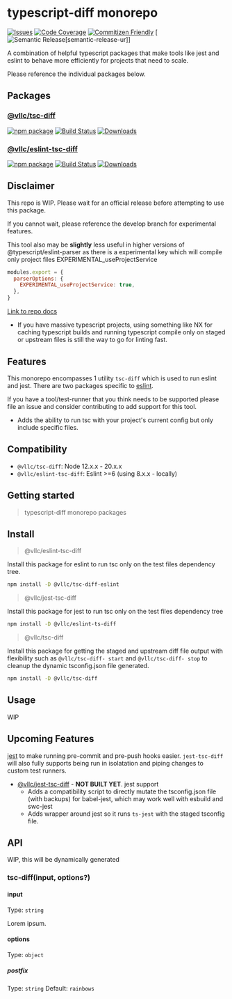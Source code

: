# typescript-diff monorepo

[![Issues][issues-img]][issues-url]
[![Code Coverage][codecov-img]][codecov-url]
[![Commitizen Friendly][commitizen-img]][commitizen-url]
[![Semantic Release[semantic-release-ur]][semantic-release-img]]

A combination of helpful typescript packages that make tools like jest and eslint to behave more efficiently for projects that need to scale.

Please reference the individual packages below.

## Packages

### [@vllc/tsc-diff](./packages/tsc-diff#README)

[![npm package][npm-img-tsc-diff]][npm-url-tsc-diff]
[![Build Status][build-img]][build-url]
[![Downloads][downloads-img-tsc-diff]][downloads-url-tsc-diff]

### [@vllc/eslint-tsc-diff](./packages/eslint-tsc-diff#README)

[![npm package][npm-img-eslint-tsc-diff]][npm-url-eslint-tsc-diff]
[![Build Status][build-img]][build-url]
[![Downloads][downloads-img-eslint-tsc-diff]][downloads-url-eslint-tsc-diff]

## Disclaimer

This repo is WIP. Please wait for an official release before attempting to use this package.

If you cannot wait, please reference the develop branch for experimental features.

This tool also may be **slightly** less useful in higher versions of @typescript/eslint-parser as there is a experimental key which will compile only project files EXPERIMENTAL_useProjectService

```javascript
modules.export = {
  parserOptions: {
    EXPERIMENTAL_useProjectService: true,
  },
}
```

[Link to repo docs](https://typescript-eslint.io/packages/parser/#experimental_useprojectservice)

- If you have massive typescript projects, using something like NX for caching typescript builds and running typescript compile only on staged or upstream files is still the way to go for linting fast.

## Features

This monorepo encompasses 1 utility `tsc-diff` which is used to run eslint and jest. There are two packages specific to [eslint](https://eslint.org/).

If you have a tool/test-runner that you think needs to be supported please file an issue and consider contributing to add support for this tool.

- Adds the ability to run tsc with your project's current config but only include specific files.

## Compatibility

- `@vllc/tsc-diff`: Node 12.x.x - 20.x.x
- `@vllc/eslint-tsc-diff`: Eslint >=6 (using 8.x.x - locally)
<!-- - `@vllc/jest-tsc-diff`: **WIP** **Jest >=22 (using 29 - locally)** -->

## Getting started

> typescript-diff monorepo packages

## Install

> @vllc/eslint-tsc-diff

Install this package for eslint to run tsc only on the test files dependency tree.

```bash
npm install -D @vllc/tsc-diff-eslint
```

> @vllc/jest-tsc-diff

Install this package for jest to run tsc only on the test files dependency tree

```bash
npm install -D @vllc/eslint-ts-diff
```

> @vllc/tsc-diff

Install this package for getting the staged and upstream diff file output with flexibility such as `@vllc/tsc-diff- start` and `@vllc/tsc-diff- stop` to cleanup the dynamic tsconfig.json file generated.

```bash
npm install -D @vllc/tsc-diff
```

## Usage

WIP

## Upcoming Features

[jest](https://jestjs.io/) to make running pre-commit and pre-push hooks easier. `jest-tsc-diff` will also fully supports being run in isolatation and piping changes to custom test runners.

- [@vllc/jest-tsc-diff](./packages/jest-tsc-diff#README) - **NOT BUILT YET**. jest support
  - Adds a compatibility script to directly mutate the tsconfig.json file (with backups) for babel-jest, which may work well with esbuild and swc-jest
  - Adds wrapper around jest so it runs `ts-jest` with the staged tsconfig file.

## API

WIP, this will be dynamically generated

### tsc-diff(input, options?)

#### input

Type: `string`

Lorem ipsum.

#### options

Type: `object`

##### postfix

Type: `string`
Default: `rainbows`

[build-img]: https://github.com/VirtualizeLLC/typescript-diff/actions/workflows/release.yml/badge.svg
[build-url]: https://github.com/VirtualizeLLC/typescript-diff/actions/workflows/release.yml
[downloads-img-eslint-tsc-diff]: https://img.shields.io/npm/dt/@vllc/eslint-tsc-diff
[downloads-img-tsc-diff]: https://img.shields.io/npm/dt/@vllc/tsc-diff
[downloads-url-eslint-tsc-diff]: https://npmtrends.com/@vllc/eslint-tsc-diff
[downloads-url-tsc-diff]: https://npmtrends.com/@vllc/tsc-diff

<!-- TSCD -->
<!-- img -->

[npm-img-eslint-tsc-diff]: https://img.shields.io/npm/v/@vllc/eslint-tsc-diff
[npm-img-tsc-diff]: https://img.shields.io/npm/v/@vllc/tsc-diff

<!-- url -->

[npm-url-eslint-tsc-diff]: https://www.npmjs.com/package/@vllc/eslint-tsc-diff
[npm-url-tsc-diff]: https://www.npmjs.com/package/@vllc/tsc-diff

<!-- rest -->

[issues-img]: https://img.shields.io/github/issues/VirtualizeLLC/typescript-diff
[issues-url]: https://github.com/VirtualizeLLC/typescript-diff/issues
[codecov-img]: https://codecov.io/gh/VirtualizeLLC/typescript-diff/branch/main/graph/badge.svg
[codecov-url]: https://codecov.io/gh/VirtualizeLLC/typescript-diff
[semantic-release-img]: https://img.shields.io/badge/%20%20%F0%9F%93%A6%F0%9F%9A%80-semantic--release-e10079.svg
[semantic-release-url]: https://github.com/semantic-release/semantic-release
[commitizen-img]: https://img.shields.io/badge/commitizen-friendly-brightgreen.svg
[commitizen-url]: http://commitizen.github.io/cz-cli/
